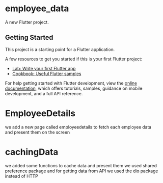 # employee_data

A new Flutter project.

## Getting Started

This project is a starting point for a Flutter application.

A few resources to get you started if this is your first Flutter project:

- [Lab: Write your first Flutter app](https://docs.flutter.dev/get-started/codelab)
- [Cookbook: Useful Flutter samples](https://docs.flutter.dev/cookbook)

For help getting started with Flutter development, view the
[online documentation](https://docs.flutter.dev/), which offers tutorials,
samples, guidance on mobile development, and a full API reference.

# EmployeeDetails
we add a new page called employeedetails to fetch each employee data and present them on the screen

# cachingData
we added some functions to cache data and present them 
we used shared preference package 
and for getting data from API we used the dio package instead of HTTP 
